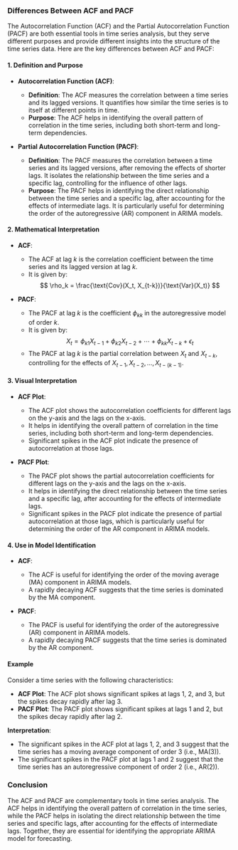 ### Differences Between ACF and PACF

The Autocorrelation Function (ACF) and the Partial Autocorrelation Function (PACF) are both essential tools in time series analysis, but they serve different purposes and provide different insights into the structure of the time series data. Here are the key differences between ACF and PACF:

#### 1. **Definition and Purpose**

- **Autocorrelation Function (ACF)**:
  - **Definition**: The ACF measures the correlation between a time series and its lagged versions. It quantifies how similar the time series is to itself at different points in time.
  - **Purpose**: The ACF helps in identifying the overall pattern of correlation in the time series, including both short-term and long-term dependencies.

- **Partial Autocorrelation Function (PACF)**:
  - **Definition**: The PACF measures the correlation between a time series and its lagged versions, after removing the effects of shorter lags. It isolates the relationship between the time series and a specific lag, controlling for the influence of other lags.
  - **Purpose**: The PACF helps in identifying the direct relationship between the time series and a specific lag, after accounting for the effects of intermediate lags. It is particularly useful for determining the order of the autoregressive (AR) component in ARIMA models.

#### 2. **Mathematical Interpretation**

- **ACF**:
  - The ACF at lag $k$ is the correlation coefficient between the time series and its lagged version at lag $k$.
  - It is given by:
    $$
    \rho_k = \frac{\text{Cov}(X_t, X_{t-k})}{\text{Var}(X_t)}
    $$

- **PACF**:
  - The PACF at lag $k$ is the coefficient $\phi_{kk}$ in the autoregressive model of order $k$.
  - It is given by:
    $$
    X_t = \phi_{k1} X_{t-1} + \phi_{k2} X_{t-2} + \cdots + \phi_{kk} X_{t-k} + \epsilon_t
    $$
  - The PACF at lag $k$ is the partial correlation between $X_t$ and $X_{t-k}$, controlling for the effects of $X_{t-1}, X_{t-2}, \ldots, X_{t-(k-1)}$.

#### 3. **Visual Interpretation**

- **ACF Plot**:
  - The ACF plot shows the autocorrelation coefficients for different lags on the y-axis and the lags on the x-axis.
  - It helps in identifying the overall pattern of correlation in the time series, including both short-term and long-term dependencies.
  - Significant spikes in the ACF plot indicate the presence of autocorrelation at those lags.

- **PACF Plot**:
  - The PACF plot shows the partial autocorrelation coefficients for different lags on the y-axis and the lags on the x-axis.
  - It helps in identifying the direct relationship between the time series and a specific lag, after accounting for the effects of intermediate lags.
  - Significant spikes in the PACF plot indicate the presence of partial autocorrelation at those lags, which is particularly useful for determining the order of the AR component in ARIMA models.

#### 4. **Use in Model Identification**

- **ACF**:
  - The ACF is useful for identifying the order of the moving average (MA) component in ARIMA models.
  - A rapidly decaying ACF suggests that the time series is dominated by the MA component.

- **PACF**:
  - The PACF is useful for identifying the order of the autoregressive (AR) component in ARIMA models.
  - A rapidly decaying PACF suggests that the time series is dominated by the AR component.

#### Example

Consider a time series with the following characteristics:

- **ACF Plot**: The ACF plot shows significant spikes at lags 1, 2, and 3, but the spikes decay rapidly after lag 3.
- **PACF Plot**: The PACF plot shows significant spikes at lags 1 and 2, but the spikes decay rapidly after lag 2.

**Interpretation**:

- The significant spikes in the ACF plot at lags 1, 2, and 3 suggest that the time series has a moving average component of order 3 (i.e., MA(3)).
- The significant spikes in the PACF plot at lags 1 and 2 suggest that the time series has an autoregressive component of order 2 (i.e., AR(2)).

### Conclusion

The ACF and PACF are complementary tools in time series analysis. The ACF helps in identifying the overall pattern of correlation in the time series, while the PACF helps in isolating the direct relationship between the time series and specific lags, after accounting for the effects of intermediate lags. Together, they are essential for identifying the appropriate ARIMA model for forecasting.
